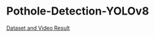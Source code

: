 # Pothole-Detection-YOLOv8
[Dataset and Video Result](https://drive.google.com/drive/folders/1FMVwY6XymqosiON_YZVxMHtObyEGqxU3?usp=sharing)
